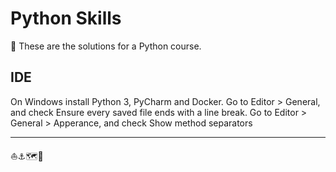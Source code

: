 # Python Skills

🐍 These are the solutions for a Python course.

## IDE

On Windows install Python 3, PyCharm and Docker.
Go to Editor > General, and check Ensure every saved file ends with a line break.
Go to Editor > General > Apperance, and check Show method separators

--- 
⛵⚓️🗺️🌊
